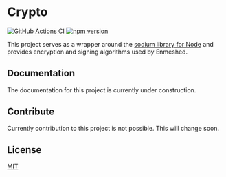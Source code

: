 # Crypto

[![GitHub Actions CI](https://github.com/nmshd/cns-crypto/workflows/Publish/badge.svg)](https://github.com/nmshd/cns-crypto/actions?query=workflow%3APublish)
[![npm version](https://badge.fury.io/js/@nmshd%2fcrypto.svg)](https://www.npmjs.com/package/@nmshd/crypto)

This project serves as a wrapper around the [sodium library for Node](https://www.npmjs.com/package/sodium) and provides encryption and signing algorithms used by Enmeshed.

## Documentation

The documentation for this project is currently under construction.

## Contribute

Currently contribution to this project is not possible. This will change soon.

## License

[MIT](LICENSE)
